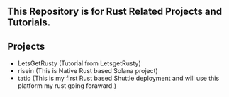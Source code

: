 ## This Repository is for Rust Related Projects and Tutorials.


## Projects
 - LetsGetRusty (Tutorial from LetsgetRusty)
 - risein (This is Native Rust based Solana project)
 - tatio (This is my first Rust based Shuttle deployment and will use this platform my rust going foraward.)